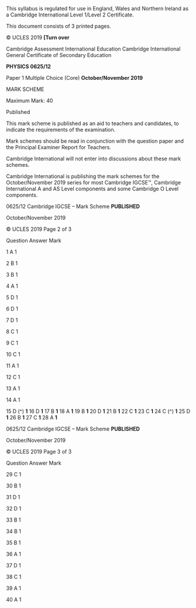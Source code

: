  This syllabus is regulated for use in England, Wales and Northern Ireland as a Cambridge International Level 1/Level 2 Certificate. 

 This document consists of 3 printed pages. 

© UCLES 2019 **[Turn over** 

 Cambridge Assessment International Education Cambridge International General Certificate of Secondary Education 

**PHYSICS 0625/12** 

Paper 1 Multiple Choice (Core) **October/November 2019** 

MARK SCHEME 

Maximum Mark: 40 

 Published 

This mark scheme is published as an aid to teachers and candidates, to indicate the requirements of the examination. 

Mark schemes should be read in conjunction with the question paper and the Principal Examiner Report for Teachers. 

Cambridge International will not enter into discussions about these mark schemes. 

Cambridge International is publishing the mark schemes for the October/November 2019 series for most Cambridge IGCSE™, Cambridge International A and AS Level components and some Cambridge O Level components. 


0625/12 Cambridge IGCSE – Mark Scheme **PUBLISHED** 

 October/November 2019 

© UCLES 2019 Page 2 of 3 

 Question Answer Mark 

 1 A 1 

 2 B 1 

 3 B 1 

 4 A 1 

 5 D 1 

 6 D 1 

 7 D 1 

 8 C 1 

 9 C 1 

 10 C 1 

 11 A 1 

 12 C 1 

 13 A 1 

 14 A 1 

15 D (^) **1** 16 D **1** 17 B **1** 18 A **1** 19 B **1** 20 D **1** 21 B **1** 22 C **1** 23 C **1** 24 C (^) **1** 25 D **1** 26 B **1** 27 C **1** 28 A **1** 


0625/12 Cambridge IGCSE – Mark Scheme **PUBLISHED** 

 October/November 2019 

© UCLES 2019 Page 3 of 3 

 Question Answer Mark 

 29 C 1 

 30 B 1 

 31 D 1 

 32 D 1 

 33 B 1 

 34 B 1 

 35 B 1 

 36 A 1 

 37 D 1 

 38 C 1 

 39 A 1 

 40 A 1 


